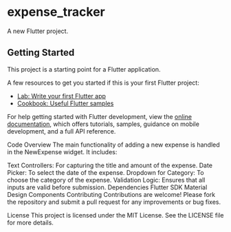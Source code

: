 # expense_tracker

A new Flutter project.

## Getting Started

This project is a starting point for a Flutter application.

A few resources to get you started if this is your first Flutter project:

- [Lab: Write your first Flutter app](https://docs.flutter.dev/get-started/codelab)
- [Cookbook: Useful Flutter samples](https://docs.flutter.dev/cookbook)

For help getting started with Flutter development, view the
[online documentation](https://docs.flutter.dev/), which offers tutorials,
samples, guidance on mobile development, and a full API reference.


Code Overview
The main functionality of adding a new expense is handled in the NewExpense widget. It includes:

Text Controllers: For capturing the title and amount of the expense.
Date Picker: To select the date of the expense.
Dropdown for Category: To choose the category of the expense.
Validation Logic: Ensures that all inputs are valid before submission.
Dependencies
Flutter SDK
Material Design Components
Contributing
Contributions are welcome! Please fork the repository and submit a pull request for any improvements or bug fixes.

License
This project is licensed under the MIT License. See the LICENSE file for more details.
